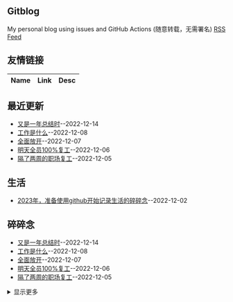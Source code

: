 ## Gitblog
My personal blog using issues and GitHub Actions (随意转载，无需署名)
[RSS Feed](https://raw.githubusercontent.com/mengziin/gitblog/master/feed.xml)
## 友情链接
| Name | Link | Desc | 
 | ---- | ---- | ---- |
## 最近更新
- [又是一年总结时](https://github.com/mengziin/gitblog/issues/9)--2022-12-14
- [工作是什么](https://github.com/mengziin/gitblog/issues/8)--2022-12-08
- [全面放开](https://github.com/mengziin/gitblog/issues/7)--2022-12-07
- [明天全员100%复工](https://github.com/mengziin/gitblog/issues/6)--2022-12-06
- [隔了两周的职场复工](https://github.com/mengziin/gitblog/issues/5)--2022-12-05
## 生活
- [2023年，准备使用github开始记录生活的碎碎念](https://github.com/mengziin/gitblog/issues/1)--2022-12-02
## 碎碎念
- [又是一年总结时](https://github.com/mengziin/gitblog/issues/9)--2022-12-14
- [工作是什么](https://github.com/mengziin/gitblog/issues/8)--2022-12-08
- [全面放开](https://github.com/mengziin/gitblog/issues/7)--2022-12-07
- [明天全员100%复工](https://github.com/mengziin/gitblog/issues/6)--2022-12-06
- [隔了两周的职场复工](https://github.com/mengziin/gitblog/issues/5)--2022-12-05
<details><summary>显示更多</summary>

- [明天象征性复工](https://github.com/mengziin/gitblog/issues/4)--2022-12-04
- [退出了小区单元楼的防疫群](https://github.com/mengziin/gitblog/issues/3)--2022-12-03
- [可能要全面放开了](https://github.com/mengziin/gitblog/issues/2)--2022-12-02
</details>

